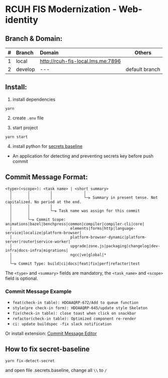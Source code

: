 # RCUH FIS Modernization - Web-identity

## Branch & Domain:

| #   | Branch  | Domain                            |     Others     |
| --- | :------ | :-------------------------------- | :------------: |
| 1   | local   | http://rcuh-fis-local.lms.me:7896 |                |
| 2   | develop | ---                               | default branch |

## Install:

1. install dependencies

```
yarn
```

2. create `.env` file

3. start project

```
yarn start
```

4. install python for [secrets baseline](https://github.com/Yelp/detect-secrets)

- An application for detecting and preventing secrets key before push commit

## Commit Message Format:

```
<type>(<scope>): <task name> | <short summary>
  │       │         │              │
  │       │         │              └─⫸ Summary in present tense. Not capitalized. No period at the end.
  │       │         │
  │       │         └─⫸ Task name was assign for this commit
  │       │
  │       └─⫸ Commit Scope: animations|bazel|benchpress|common|compiler|compiler-cli|core|
  │                          elements|forms|http|language-service|localize|platform-browser|
  │                          platform-browser-dynamic|platform-server|router|service-worker|
  │                          upgrade|zone.js|packaging|changelog|dev-infra|docs-infra|migrations|
  │                          ngcc|ve|global|*
  │
  └─⫸ Commit Type: build|ci|docs|feat|fix|perf|refactor|test
```

The `<type>` and `<summary>` fields are mandatory, the `<task_name>` and `<scope>` field is optional.

### Commit Message Example

- `feat(check-in table): HDOAAQRP-672/Add to queue function`
- `style(pre check-in form): HDOAAQRP-645/update style Skeleton`
- `fix(check-in table): close toast when click on snackbar`
- `refactor(check-in table): Optimized component re-render`
- `ci: update buildspec -fix slack notification`

Or install extension: [Commit Message Editor](https://marketplace.visualstudio.com/items?itemName=adam-bender.commit-message-editor)

## How to fix secret-baseline

```
yarn fix-detect-secret

```

and open file .secrets.baseline, change all `\\` to `/`
